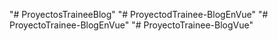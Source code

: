 "# ProyectosTraineeBlog" 
"# ProyectodTrainee-BlogEnVue" 
"# ProyectoTrainee-BlogEnVue" 
"# ProyectoTrainee-BlogVue" 

